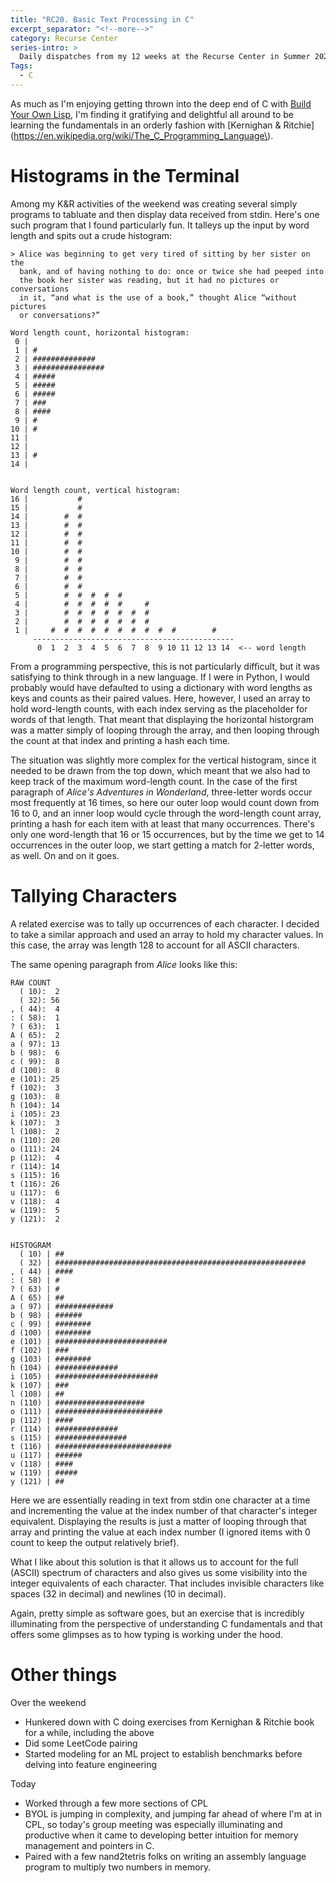 ```yaml
---
title: "RC20. Basic Text Processing in C"
excerpt_separator: "<!--more-->"
category: Recurse Center
series-intro: >
  Daily dispatches from my 12 weeks at the Recurse Center in Summer 2023
Tags:
  - C
---
```


As much as I'm enjoying getting thrown into the deep end of C with [Build Your Own Lisp](https://buildyourownlisp.com/), I'm finding it gratifying and delightful all around to be learning the fundamentals in an orderly fashion with [Kernighan & Ritchie](https://en.wikipedia.org/wiki/The_C_Programming_Language\).

# Histograms in the Terminal

Among my K&R activities of the weekend was creating several simply programs to tabluate and then display data received from stdin. Here's one such program that I found particularly fun. It talleys up the input by word length and spits out a crude histogram:

```
> Alice was beginning to get very tired of sitting by her sister on the 
  bank, and of having nothing to do: once or twice she had peeped into 
  the book her sister was reading, but it had no pictures or conversations 
  in it, “and what is the use of a book,” thought Alice “without pictures 
  or conversations?”
```


    Word length count, horizontal histogram:
     0 |
     1 | #
     2 | ##############
     3 | ################
     4 | #####
     5 | #####
     6 | #####
     7 | ###
     8 | ####
     9 | #
    10 | #
    11 |
    12 |
    13 | #
    14 |


    Word length count, vertical histogram:
    16 |           #
    15 |           #
    14 |        #  #
    13 |        #  #
    12 |        #  #
    11 |        #  #
    10 |        #  #
     9 |        #  #
     8 |        #  #
     7 |        #  #
     6 |        #  #
     5 |        #  #  #  #  #
     4 |        #  #  #  #  #     #
     3 |        #  #  #  #  #  #  #
     2 |        #  #  #  #  #  #  #
     1 |     #  #  #  #  #  #  #  #  #  #        #
         ---------------------------------------------
          0  1  2  3  4  5  6  7  8  9 10 11 12 13 14  <-- word length


From a programming perspective, this is not particularly difficult, but it was satisfying to think through in a new language. If I were in Python, I would probably would have defaulted to using a dictionary with word lengths as keys and counts as their paired values. Here, however, I used an array to hold word-length counts, with each index serving as the placeholder for words of that length. That meant that displaying the horizontal historgram was a matter simply of looping through the array, and then looping through the count at that index and printing a hash each time.

The situation was slightly more complex for the vertical histogram, since it needed to be drawn from the top down, which meant that we also had to keep track of the maximum word-length count. In the case of the first paragraph of *Alice's Adventures in Wonderland*, three-letter words occur most frequently at 16 times, so here our outer loop would count down from 16 to 0, and an inner loop would cycle through the word-length count array, printing a hash for each item with at least that many occurrences. There's only one word-length that 16 or 15 occurrences, but by the time we get to 14 occurrences in the outer loop, we start getting a match for 2-letter words, as well. On and on it goes.

# Tallying Characters

A related exercise was to tally up occurrences of each character. I decided to take a similar approach and used an array to hold my character values. In this case, the array was length 128 to account for all ASCII characters.

The same opening paragraph from *Alice* looks like this:

    RAW COUNT
      ( 10):  2
      ( 32): 56
    , ( 44):  4
    : ( 58):  1
    ? ( 63):  1
    A ( 65):  2
    a ( 97): 13
    b ( 98):  6
    c ( 99):  8
    d (100):  8
    e (101): 25
    f (102):  3
    g (103):  8
    h (104): 14
    i (105): 23
    k (107):  3
    l (108):  2
    n (110): 20
    o (111): 24
    p (112):  4
    r (114): 14
    s (115): 16
    t (116): 26
    u (117):  6
    v (118):  4
    w (119):  5
    y (121):  2


    HISTOGRAM
      ( 10) | ##
      ( 32) | ########################################################
    , ( 44) | ####
    : ( 58) | #
    ? ( 63) | #
    A ( 65) | ##
    a ( 97) | #############
    b ( 98) | ######
    c ( 99) | ########
    d (100) | ########
    e (101) | #########################
    f (102) | ###
    g (103) | ########
    h (104) | ##############
    i (105) | #######################
    k (107) | ###
    l (108) | ##
    n (110) | ####################
    o (111) | ########################
    p (112) | ####
    r (114) | ##############
    s (115) | ################
    t (116) | ##########################
    u (117) | ######
    v (118) | ####
    w (119) | #####
    y (121) | ##


Here we are essentially reading in text from stdin one character at a time and incrementing the value at the index number of that character's integer equivalent. Displaying the results is just a matter of looping through that array and printing the value at each index number (I ignored items with 0 count to keep the output relatively brief).

What I like about this solution is that it allows us to account for the full (ASCII) spectrum of characters and also gives us some visibility into the integer equivalents of each character. That includes invisible characters like spaces (32 in decimal) and newlines (10 in decimal).

Again, pretty simple as software goes, but an exercise that is incredibly illuminating from the perspective of understanding C fundamentals and that offers some glimpses as to how typing is working under the hood.

# Other things
Over the weekend
- Hunkered down with C doing exercises from Kernighan & Ritchie book for a while, including the above
- Did some LeetCode pairing
- Started modeling for an ML project to establish benchmarks before delving into feature engineering

Today
- Worked through a few more sections of CPL
- BYOL is jumping in complexity, and jumping far ahead of where I'm at in CPL, so today's group meeting was especially illuminating and productive when it came to developing better intuition for memory management and pointers in C.
- Paired with a few nand2tetris folks on writing an assembly language program to multiply two numbers in memory.

